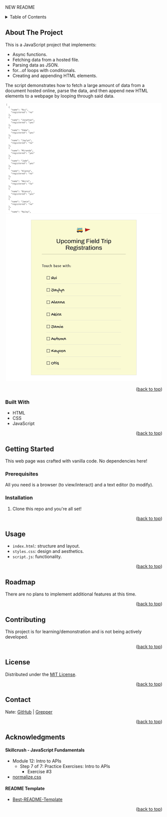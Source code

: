 NEW README
<a id="readme-top"></a>

<!-- TABLE OF CONTENTS -->
<details>
  <summary>Table of Contents</summary>
  <ol>
    <li>
      <a href="#about-the-project">About The Project</a>
      <ul>
        <li><a href="#built-with">Built With</a></li>
      </ul>
    </li>
    <li>
      <a href="#getting-started">Getting Started</a>
      <ul>
        <li><a href="#prerequisites">Prerequisites</a></li>
        <li><a href="#installation">Installation</a></li>
      </ul>
    </li>
    <li><a href="#usage">Usage</a></li>
    <li><a href="#roadmap">Roadmap</a></li>
    <li><a href="#contributing">Contributing</a></li>
    <li><a href="#license">License</a></li>
    <li><a href="#contact">Contact</a></li>
    <li><a href="#acknowledgments">Acknowledgments</a></li>
  </ol>
</details>

<!-- ABOUT THE PROJECT -->

## About The Project

This is a JavaScript project that implements:

-   Async functions.
-   Fetching data from a hosted file.
-   Parsing data as JSON.
-   for...of loops with conditionals.
-   Creating and appending HTML elements.

The script demonstrates how to fetch a large amount of data from a document hosted online, parse the data, and then append new HTML elements to a webpage by looping through said data.

<div align="center">

![screenshot1](screenshots/screenshot1.png "before")
![screenshot2](screenshots/screenshot2.png "after")

</div>

<p align="right">(<a href="#readme-top">back to top</a>)</p>

### Built With

-   HTML
-   CSS
-   JavaScript

<p align="right">(<a href="#readme-top">back to top</a>)</p>

<!-- GETTING STARTED -->

## Getting Started

This web page was crafted with vanilla code. No dependencies here!

### Prerequisites

All you need is a browser (to view/interact) and a text editor (to modify).

### Installation

1. Clone this repo and you're all set!

<p align="right">(<a href="#readme-top">back to top</a>)</p>

<!-- USAGE EXAMPLES -->

## Usage

-   `index.html`: structure and layout.
-   `styles.css`: design and aesthetics.
-   `script.js`: functionality.

<p align="right">(<a href="#readme-top">back to top</a>)</p>

<!-- ROADMAP -->

## Roadmap

There are no plans to implement additional features at this time.

<p align="right">(<a href="#readme-top">back to top</a>)</p>

<!-- CONTRIBUTING -->

## Contributing

This project is for learning/demonstration and is not being actively developed.

<p align="right">(<a href="#readme-top">back to top</a>)</p>

<!-- LICENSE -->

## License

Distributed under the [MIT License](https://choosealicense.com/licenses/mit/).

<p align="right">(<a href="#readme-top">back to top</a>)</p>

<!-- CONTACT -->

## Contact

Nate: [GitHub](https://github.com/nvsmith) | [Grepper](https://www.grepper.com/profile/intra)

<p align="right">(<a href="#readme-top">back to top</a>)</p>

<!-- ACKNOWLEDGMENTS -->

## Acknowledgments

#### Skillcrush - JavaScript Fundamentals

-   Module 12: Intro to APIs
    -   Step 7 of 7: Practice Exercises: Intro to APIs
        -   Exercise #3
-   [normalize.css](github.com/necolas/normalize.css)

#### README Template

-   [Best-README-Template](https://github.com/othneildrew/Best-README-Template/tree/master)

<p align="right">(<a href="#readme-top">back to top</a>)</p>
